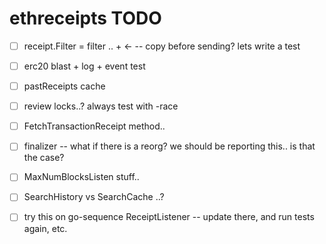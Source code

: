 ethreceipts TODO
================

- [ ] receipt.Filter = filter .. + <- -- copy before sending? lets write a test
- [ ] erc20 blast + log + event test
- [ ] pastReceipts cache
- [ ] review locks..? always test with -race
- [ ] FetchTransactionReceipt method..
- [ ] finalizer -- what if there is a reorg? we should be reporting this.. is that the case?
- [ ] MaxNumBlocksListen stuff..
- [ ] SearchHistory vs SearchCache ..?

- [ ] try this on go-sequence ReceiptListener -- update there, and run tests again, etc.